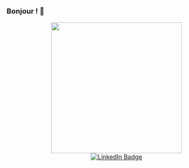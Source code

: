 ### Bonjour ! 👋

<div id="header" align="center">
  <img src="https://media.giphy.com/media/jdPMeyv9rn0hZHh8n9/giphy.gif" width="300"/>
</div>

<div id="badge" align="center">
 <a href="https://www.linkedin.com/in/fabrice-pivert-/" target="_blank">
    <img  src="https://img.shields.io/badge/LinkedIn-blue?logo=linkedin&logoColor=white&style=for-the-badge" alt="LinkedIn Badge"/>
   
  </a>
</div>

